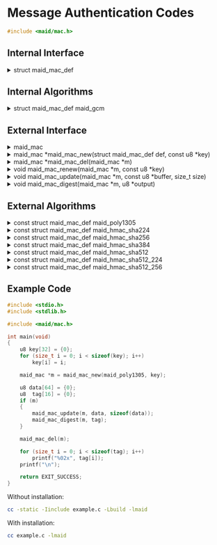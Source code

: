 <!---
 *  This file is part of libmaid
 *
 *  Libmaid is free software; you can redistribute it and/or
 *  modify it under the terms of the GNU Lesser General Public
 *  License as published by the Free Software Foundation; either
 *  version 2.1 of the License, or (at your option) any later version.
 *
 *  Libmaid is distributed in the hope that it will be useful,
 *  but WITHOUT ANY WARRANTY; without even the implied warranty of
 *  MERCHANTABILITY or FITNESS FOR A PARTICULAR PURPOSE.
 *  See the GNU Lesser General Public License for more details.
 *
 *  You should have received a copy of the GNU Lesser General Public
 *  License along with libmaid; if not, see <https://www.gnu.org/licenses/>.
--->

# Message Authentication Codes

```c
#include <maid/mac.h>
```

## Internal Interface

<details>
<summary>struct maid_mac_def</summary>
Type that defines a MAC algorithm

</details>

## Internal Algorithms

<details>
<summary>struct maid_mac_def maid_gcm</summary>
Special MAC for GCM AEAD construction
</details>

## External Interface

<details>
<summary>maid_mac</summary>
Opaque type that contains the state of a MAC

</details>

<details>
<summary>maid_mac *maid_mac_new(struct maid_mac_def def,
                                const u8 *key)</summary>
Creates a MAC instance

### Parameters
| name    | description          |
|---------|----------------------|
| def     | Algorithm definition |
| key     | Algorithm-dependent  |

### Return value
| case    | description       |
|---------|-------------------|
| Success | maid_mac instance |
| Failure | NULL              |

</details>

<details>
<summary>maid_mac *maid_mac_del(maid_mac *m)</summary>
Deletes a MAC instance

### Parameters
| name | description       |
|------|-------------------|
| m    | maid_mac instance |

### Return value
| case   | description |
|--------|-------------|
| Always | NULL        |

</details>

<details>
<summary>void maid_mac_renew(maid_mac *m, const u8 *key)</summary>
Recreates a MAC instance

### Parameters
| name    | description          |
|---------|----------------------|
| m       | maid_mac instance    |
| key     | Algorithm-dependent  |

</details>

<details>
<summary>void maid_mac_update(maid_mac *m,
                              const u8 *buffer, size_t size)</summary>
Updates the MAC state

### Parameters
| name   | description           |
|--------|-----------------------|
| m      | maid_mac instance     |
| buffer | Data to be read       |
| size   | Size of the operation |

</details>

<details>
<summary>void maid_mac_digest(maid_mac *m, u8 *output)</summary>
Outputs the authentication tag (One time, ending the MAC instance)

### Parameters
| name   | description            |
|--------|------------------------|
| m      | maid_mac instance      |
| output | Block to be written on |

</details>

## External Algorithms

<details>
<summary>const struct maid_mac_def maid_poly1305</summary>
Poly1305 128-bit MAC (IETF)

### Parameters
| name | description |
|------|-------------|
| key  | 256-bit key |
</details>

<details>
<summary>const struct maid_mac_def maid_hmac_sha224</summary>
HMAC-SHA224 224-bit MAC (NIST)

### Parameters
| name | description |
|------|-------------|
| key  | 512-bit key |
</details>

<details>
<summary>const struct maid_mac_def maid_hmac_sha256</summary>
HMAC-SHA256 256-bit MAC (NIST)

### Parameters
| name | description |
|------|-------------|
| key  | 512-bit key |
</details>

<details>
<summary>const struct maid_mac_def maid_hmac_sha384</summary>
HMAC-SHA384 384-bit MAC (NIST)

### Parameters
| name | description  |
|------|--------------|
| key  | 1024-bit key |
</details>

<details>
<summary>const struct maid_mac_def maid_hmac_sha512</summary>
HMAC-SHA512 512-bit MAC (NIST)

### Parameters
| name | description  |
|------|--------------|
| key  | 1024-bit key |
</details>

<details>
<summary>const struct maid_mac_def maid_hmac_sha512_224</summary>
HMAC-SHA512/224 224-bit MAC (NIST)

### Parameters
| name | description  |
|------|--------------|
| key  | 1024-bit key |
</details>

<details>
<summary>const struct maid_mac_def maid_hmac_sha512_256</summary>
HMAC-SHA512/256 256-bit MAC (NIST)

### Parameters
| name | description  |
|------|--------------|
| key  | 1024-bit key |
</details>

## Example Code

```c
#include <stdio.h>
#include <stdlib.h>

#include <maid/mac.h>

int main(void)
{
    u8 key[32] = {0};
    for (size_t i = 0; i < sizeof(key); i++)
        key[i] = i;

    maid_mac *m = maid_mac_new(maid_poly1305, key);

    u8 data[64] = {0};
    u8  tag[16] = {0};
    if (m)
    {
        maid_mac_update(m, data, sizeof(data));
        maid_mac_digest(m, tag);
    }

    maid_mac_del(m);

    for (size_t i = 0; i < sizeof(tag); i++)
        printf("%02x", tag[i]);
    printf("\n");

    return EXIT_SUCCESS;
}
```

Without installation:
```sh
cc -static -Iinclude example.c -Lbuild -lmaid
```

With installation:
```sh
cc example.c -lmaid
```
